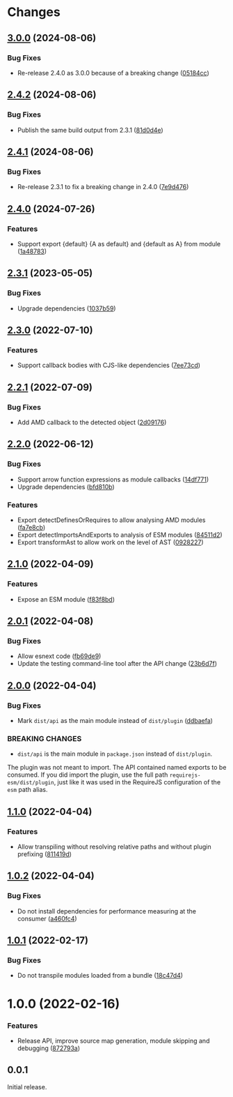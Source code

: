 # Changes

## [3.0.0](https://github.com/prantlf/requirejs-esm/compare/v2.4.0...v3.0.0) (2024-08-06)

### Bug Fixes

* Re-release 2.4.0 as 3.0.0 because of a breaking change ([05184cc](https://github.com/prantlf/requirejs-esm/commit/05184ccafd41c4f50396adcbdc65125f3ad1e46a))

## [2.4.2](https://github.com/prantlf/requirejs-esm/compare/v2.4.1...v2.4.2) (2024-08-06)

### Bug Fixes

* Publish the same build output from 2.3.1 ([81d0d4e](https://github.com/prantlf/requirejs-esm/commit/81d0d4efd6c3085c7be31c313fc7954e87c8c9da))

## [2.4.1](https://github.com/prantlf/requirejs-esm/compare/v2.3.1...v2.4.1) (2024-08-06)

### Bug Fixes

* Re-release 2.3.1 to fix a breaking change in 2.4.0 ([7e9d476](https://github.com/prantlf/requirejs-esm/commit/7e9d47636a0aa11c39288e0ac7a7007dfbcc00a7))

## [2.4.0](https://github.com/prantlf/requirejs-esm/compare/v2.3.1...v2.4.0) (2024-07-26)

### Features

* Support export {default} {A as default} and {default as A} from module ([1a48783](https://github.com/prantlf/requirejs-esm/commit/1a48783362e56a86608683777b512e3d51d6aa3b))

## [2.3.1](https://github.com/prantlf/requirejs-esm/compare/v2.3.0...v2.3.1) (2023-05-05)

### Bug Fixes

* Upgrade dependencies ([1037b59](https://github.com/prantlf/requirejs-esm/commit/1037b5984e7ae75c839ad2da0a6bd6db4d7d3245))

## [2.3.0](https://github.com/prantlf/requirejs-esm/compare/v2.2.1...v2.3.0) (2022-07-10)

### Features

* Support callback bodies with CJS-like dependencies ([7ee73cd](https://github.com/prantlf/requirejs-esm/commit/7ee73cd47e3a1d64dfd7452cbdc4d22b67bbb331))

## [2.2.1](https://github.com/prantlf/requirejs-esm/compare/v2.2.0...v2.2.1) (2022-07-09)

### Bug Fixes

* Add AMD callback to the detected object ([2d09176](https://github.com/prantlf/requirejs-esm/commit/2d09176c95f6ee097bbed928348d4402a3662f46))

## [2.2.0](https://github.com/prantlf/requirejs-esm/compare/v2.1.0...v2.2.0) (2022-06-12)

### Bug Fixes

* Support arrow function expressions as module callbacks ([14df771](https://github.com/prantlf/requirejs-esm/commit/14df7715382ef1d2c6a257eafaf2649cc4d8b378))
* Upgrade dependencies ([bfd810b](https://github.com/prantlf/requirejs-esm/commit/bfd810b7e37df630e440c4b253429a93f92eaee6))

### Features

* Export detectDefinesOrRequires to allow analysing AMD modules ([fa7e8cb](https://github.com/prantlf/requirejs-esm/commit/fa7e8cbff8137fa9ae25b3b42b76e6bf7d43e29a))
* Export detectImportsAndExports to analysis of ESM modules ([84511d2](https://github.com/prantlf/requirejs-esm/commit/84511d211580c7bf569e7f309ca68b588936a006))
* Export transformAst to allow work on the level of AST ([0928227](https://github.com/prantlf/requirejs-esm/commit/0928227d03956efa7dceb7c89891cff0f874b6a0))

## [2.1.0](https://github.com/prantlf/requirejs-esm/compare/v2.0.1...v2.1.0) (2022-04-09)

### Features

* Expose an ESM module ([f83f8bd](https://github.com/prantlf/requirejs-esm/commit/f83f8bd1f59065927b0e6a53c577cbe139b790de))

## [2.0.1](https://github.com/prantlf/requirejs-esm/compare/v2.0.0...v2.0.1) (2022-04-08)

### Bug Fixes

* Allow esnext code ([fb69de9](https://github.com/prantlf/requirejs-esm/commit/fb69de9cd00672655213d5beffe4a6dc92d41949))
* Update the testing command-line tool after the API change ([23b6d7f](https://github.com/prantlf/requirejs-esm/commit/23b6d7f80fb49fa1a7eb74c451cb46ef4d4e059a))

## [2.0.0](https://github.com/prantlf/requirejs-esm/compare/v1.1.0...v2.0.0) (2022-04-04)

### Bug Fixes

* Mark `dist/api` as the main module instead of `dist/plugin` ([ddbaefa](https://github.com/prantlf/requirejs-esm/commit/ddbaefa68d1a649a0b3aa0862fe66fd9ce3a67d4))

### BREAKING CHANGES

* `dist/api` is the main module in `package.json` instead of `dist/plugin`.

The plugin was not meant to import. The API contained named exports
to be consumed. If you did import the plugin, use the full path
`requirejs-esm/dist/plugin`, just like it was used in the RequireJS
configuration of the `esm` path alias.

## [1.1.0](https://github.com/prantlf/requirejs-esm/compare/v1.0.2...v1.1.0) (2022-04-04)

### Features

* Allow transpiling without resolving relative paths and without plugin prefixing ([811419d](https://github.com/prantlf/requirejs-esm/commit/811419de01a57359bf154933abdf4fa5c0ee5d7a))

## [1.0.2](https://github.com/prantlf/requirejs-esm/compare/v1.0.1...v1.0.2) (2022-04-04)

### Bug Fixes

* Do not install dependencies for performance measuring at the consumer ([a460fc4](https://github.com/prantlf/requirejs-esm/commit/a460fc4f573065d72ed6ed8e9fd88ce8948af187))

## [1.0.1](https://github.com/prantlf/requirejs-esm/compare/v1.0.0...v1.0.1) (2022-02-17)

### Bug Fixes

* Do not transpile modules loaded from a bundle ([18c47d4](https://github.com/prantlf/requirejs-esm/commit/18c47d4658d5f76e614302193d2a114b84ff3545))

# 1.0.0 (2022-02-16)

### Features

* Release API, improve source map generation, module skipping and debugging ([872793a](https://github.com/prantlf/requirejs-esm/commit/872793a7a07d9c3a1cab1fb4272a25a50bf1121e))

## 0.0.1

Initial release.
